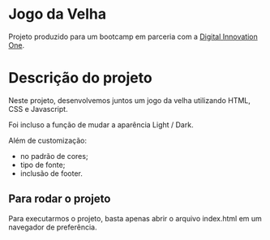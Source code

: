 # Jogo da Velha

Projeto produzido para um bootcamp em parceria com a [Digital Innovation One](https://digitalinnovation.one).

# Descrição do projeto
Neste projeto, desenvolvemos juntos um jogo da velha utilizando HTML, CSS e Javascript.

Foi incluso a função de mudar a aparência Light / Dark.

Além de customização:
- no padrão de cores;
- tipo de fonte;
- inclusão de footer.

## Para rodar o projeto

Para executarmos o projeto, basta apenas abrir o arquivo index.html em um navegador de preferência.